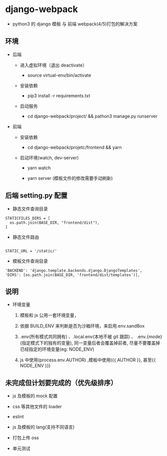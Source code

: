 # django-webpack

- python3 的 django 模板 与 前端 webpack(4/5)打包的解决方案

## 环境

- 后端

  - 进入虚拟环境（退出 deactivate）

    - source virtual-env/bin/activate

  - 安装依赖

    - pip3 install -r requirements.txt

  - 启动服务

    - cd django-webpack/project/ && pathon3 manage.py runserver

- 前端

  - 安装依赖

    - cd django-webpack/projetc/frontend && yarn

  - 启动环境(watch, dev-server)

    - yarn watch

    - yarn server (模板文件的修改需要手动刷新)

## 后端 setting.py 配置

- 静态文件查询目录

```
STATICFILES_DIRS = [
  os.path.join(BASE_DIR, "frontend/dist"),
]
```

- 静态文件路由

```

STATIC_URL = '/static/'
```

- 模板文件查询目录

```
'BACKEND': 'django.template.backends.django.DjangoTemplates',
'DIRS': [os.path.join(BASE_DIR, 'frontend/dist/templates')],
```

## 说明

- 环境变量

  1. 模板和 js 公用一套环境变量，

  2. 依据 BUILD_ENV 来判断是否为沙箱环境，来启用.env.sandBox

  3. .env(所有模式共同拥有) 、.local.env(本地不被 git 跟踪) 、 .env.{mode}(指定模式下的独有的变量), 同一变量后者会覆盖掉前者, 尽量不要覆盖掉已经指定的环境变量(eg: NODE_ENV)

  4. js 中使用(process.env.AUTHOR) ,模板中使用({{ AUTHOR }}, 甚至{{ NODE_ENV }})

## 未完成但计划要完成的（优先级排序）

- js 及模板的 mock 配置

- css 等其他文件的 loader

- eslint

- js 及模板的 lang(支持不同语言)

- 打包上传 oss

- 单元测试
